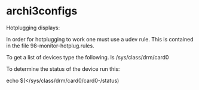 # archi3configs

Hotplugging displays:

In order for hotplugging to work one must use a udev rule. This is contained in the file 98-monitor-hotplug.rules.

To get a list of devices type the following.
ls /sys/class/drm/card0

To determine the status of the device run this:

echo $(</sys/class/drm/card0/card0-<device>/status)

